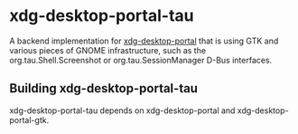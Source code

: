 # xdg-desktop-portal-tau

A backend implementation for [xdg-desktop-portal](http://github.com/flatpak/xdg-desktop-portal)
that is using GTK and various pieces of GNOME infrastructure, such as the
org.tau.Shell.Screenshot or org.tau.SessionManager D-Bus interfaces.

## Building xdg-desktop-portal-tau

xdg-desktop-portal-tau depends on xdg-desktop-portal and xdg-desktop-portal-gtk.
